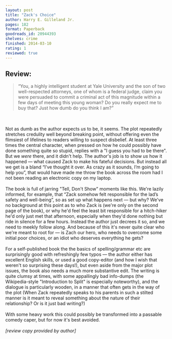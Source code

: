 ```yaml
---
layout: post
title: "Zack's Choice"
author: Harry E. Gilleland Jr.
pages: 182
format: Paperback
goodreads_id: 20944393
shelves: crime
finished: 2014-03-10
rating: 1
reviewed: true
---
```

## Review:
<div class="review">
<blockquote>“You, a highly intelligent student at Yale University and the son of two well-respected attorneys, one of whom is a federal judge, claim you were persuaded to commit a criminal act of this magnitude within a few days of meeting this young woman? Do you really expect me to buy that? Just how dumb do you think I am?”</blockquote><br /><br />Not as dumb as the author expects <em>us</em> to be, it seems. The plot repeatedly stretches credulity well beyond breaking point, without offering even the flimsiest of lifelines to readers willing to suspect disbelief. At least three times the central character, when pressed on how he could possibly have done something quite so stupid, replies with a "I guess you had to be there". But we <em>were</em> there, and it didn't help. The author's job is to show <em>us</em> how it happened — what caused Zack to make his fateful decisions. But instead all we get is a bland “I’ve thought it over. As crazy as it sounds, I’m going to help you”, that would have made me throw the book across the room had I not been reading an electronic copy on my laptop.<br /><br />The book is full of jarring "Tell, Don't Show" moments like this. We're lazily informed, for example, that “Zack somehow felt responsible for the lad’s safety and well-being”, so as set up what happens next — but why? We've no background at this point as to who Zack is (we're only on the second page of the book), or why he'd feel the least bit responsible for a hitch-hiker he'd only just met that afternoon, especially when they'd done nothing but ride in silence for a few hours. Instead the author just decrees it so, and we need to meekly follow along. And because of this it's never quite clear who we're meant to root for — is Zach our hero, who needs to overcome some initial poor choices, or an idiot who deserves everything he gets? <br /><br />For a self-published book the the basics of spelling/grammar etc are surprisingly good with refreshingly few typos — the author either has excellent English skills, or used a good copy-editor (and how I wish that weren't so surprising these days!), but even aside from the major plot issues, the book also needs a much more substantive edit. The writing is quite clumsy at times, with some appallingly bad info-dumps (the Wikipedia-style "Introduction to Split" is especially noteworthy), and the dialogue is particularly wooden, in a manner that often gets in the way of the plot (When Zack repeatedly speaks to his parents in such a stilted manner is it meant to reveal something about the nature of their relationship? Or is it just bad writing?)<br /><br />With some heavy work this could possibly be transformed into a passable comedy caper, but for now it's best avoided. <br /><br /><em>[review copy provided by author]</em>
</div>
